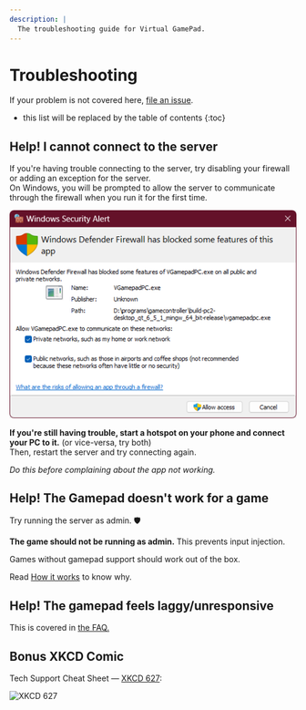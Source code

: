 ```yaml
---
description: |
  The troubleshooting guide for Virtual GamePad.
---
```


# Troubleshooting

If your problem is not covered here, [file an issue](FAQ.md#bug-reports-and-feature-requests).

- this list will be replaced by the table of contents
{:toc}

## Help! I cannot connect to the server

If you're having trouble connecting to the server, try disabling your firewall or adding an exception for the server.  
On Windows, you will be prompted to allow the server to communicate through the firewall when you run it for the first time.

![Firewall](assets/VGP_UAC_Dialog.png)

**If you're still having trouble, start a hotspot on your phone and connect your PC to it.** (or vice-versa, try both)  
Then, restart the server and try connecting again.

_Do this before complaining about the app not working._

## Help! The Gamepad doesn't work for a game

Try running the server as admin. 🛡️

**The game should not be running as admin.** This prevents input injection.

Games without gamepad support should work out of the box.

Read [How it works](https://kitswas.github.io/VirtualGamePad-PC/#how-it-works) to know why.

## Help! The gamepad feels laggy/unresponsive

This is covered in [the FAQ.](FAQ.md#feels-laggyunresponsive)

## Bonus XKCD Comic

Tech Support Cheat Sheet — [XKCD 627](https://xkcd.com/627/):

![XKCD 627](https://imgs.xkcd.com/comics/tech_support_cheat_sheet_2x.png)
